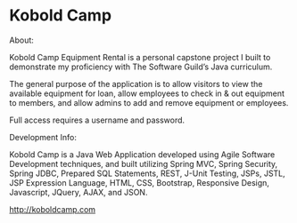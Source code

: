 # Kobold Camp

About:

Kobold Camp Equipment Rental is a personal capstone project I built to demonstrate my proficiency with The Software Guild’s Java curriculum. 

The general purpose of the application is to allow visitors to view the available equipment for loan, allow employees to check in & out equipment to members, and allow admins to add and remove equipment or employees.

Full access requires a username and password.

Development Info:

Kobold Camp is a Java Web Application developed using Agile Software Development techniques, and built utilizing Spring MVC, Spring Security, Spring JDBC, Prepared SQL Statements, REST, J-Unit Testing, JSPs, JSTL, JSP Expression Language, HTML, CSS, Bootstrap, Responsive Design, Javascript, JQuery, AJAX, and JSON. 

http://koboldcamp.com
